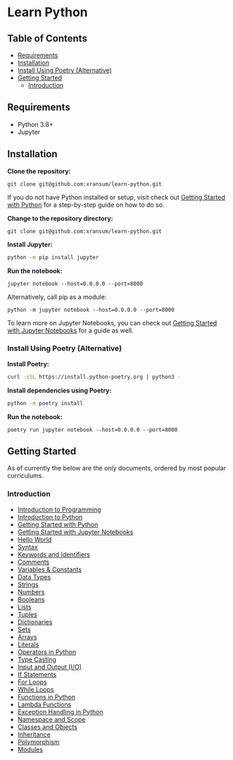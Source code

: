 # Learn Python

## Table of Contents

- [Requirements](#requirements)
- [Installation](#installation)
- [Install Using Poetry (Alternative)](#install-using-poetry-alternative)
- [Getting Started](#getting-started)
  - [Introduction](#introduction)

## Requirements

- Python 3.8+
- Jupyter

## Installation


**Clone the repository:**
```
git clone git@github.com:xransum/learn-python.git
```

If you do not have Python installed or setup, visit check out [Getting Started with Python](./01-introduction/03-getting-started-with-python.ipynb)
for a step-by-step guide on how to do so.

**Change to the repository directory:**
```
git clone git@github.com:xransum/learn-python.git
```

**Install Jupyter:**
```bash
python -m pip install jupyter
```

**Run the notebook:**

```
jupyter notebook --host=0.0.0.0 --port=8000
```

Alternatively, call pip as a module:
```
python -m jupyter notebook --host=0.0.0.0 --port=8000
```

To learn more on Jupyter Notebooks, you can check out [Getting Started with Jupyter Notebooks](./01-introduction/04-getting-started-with-jupyter-notebooks.ipynb)
for a guide as well.

### Install Using Poetry (Alternative)


**Install Poetry:**
```bash
curl -sSL https://install.python-poetry.org | python3 -
```

**Install dependencies using Poetry:**

```bash
python -m poetry install
```

**Run the notebook:**

```
poetry run jupyter notebook --host=0.0.0.0 --port=8000
```

## Getting Started

As of currently the below are the only documents, ordered by most popular curriculums.

### Introduction

- [Introduction to Programming](./01-introduction/01-introduction-to-programming.ipynb)
- [Introduction to Python](./01-introduction/02-introduction-to-python.ipynb)
- [Getting Started with Python](./01-introduction/03-getting-started-with-python.ipynb)
- [Getting Started with Jupyter Notebooks](./01-introduction/04-getting-started-with-jupyter-notebooks.ipynb)
- [Hello World](./01-introduction/05-hello-world.ipynb)
- [Syntax](./01-introduction/06-syntax.ipynb)
- [Keywords and Identifiers](./01-introduction/07-keywords-and-identifiers.ipynb)
- [Comments](./01-introduction/08-comments.ipynb)
- [Variables & Constants](./01-introduction/09-variables-and-constants.ipynb)
- [Data Types](./01-introduction/10-data-types.ipynb)
- [Strings](./01-introduction/11-strings.ipynb)
- [Numbers](./01-introduction/12-numbers.ipynb)
- [Booleans](./01-introduction/13-booleans.ipynb)
- [Lists](./01-introduction/14-lists.ipynb)
- [Tuples](./01-introduction/15-tuples.ipynb)
- [Dictionaries](./01-introduction/16-dictionaries.ipynb)
- [Sets](./01-introduction/17-sets.ipynb)
- [Arrays](./01-introduction/18-arrays.ipynb)
- [Literals](./01-introduction/19-literals.ipynb)
- [Operators in Python](./01-introduction/20-operators.ipynb)
- [Type Casting](./01-introduction/21-type-casting.ipynb)
- [Input and Output (I/O)](./01-introduction/22-input-output-io.ipynb)
- [If Statements](./01-introduction/23-if-statements.ipynb)
- [For Loops](./01-introduction/24-for-loops.ipynb)
- [While Loops](./01-introduction/25-while-loops.ipynb)
- [Functions in Python](./01-introduction/26-functions.ipynb)
- [Lambda Functions](./01-introduction/27-lambda-functions.ipynb)
- [Exception Handling in Python](./01-introduction/28-exception-handling.ipynb)
- [Namespace and Scope](./01-introduction/29-namespace-and-scope.ipynb)
- [Classes and Objects](./01-introduction/30-classes-and-objects.ipynb)
- [Inheritance](./01-introduction/31-inheritance.ipynb)
- [Polymorphism](./01-introduction/32-ploymorphism.ipynb)
- [Modules](./01-introduction/33-modules.ipynb)
